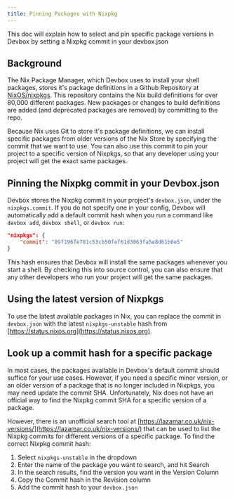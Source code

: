 ```yaml
---
title: Pinning Packages with Nixpkg
---
```


This doc will explain how to select and pin specific package versions in Devbox by setting a Nixpkg commit in your devbox.json

## Background

The Nix Package Manager, which Devbox uses to install your shell packages, stores it's package definitions in a Github Repository at [NixOS/nixpkgs](https://github.com/NixOS/nixpkgs). This repository contains the Nix build definitions for over 80,000 different packages. New packages or changes to build definitions are added (and deprecated packages are removed) by committing to the repo. 

Because Nix uses Git to store it's package definitions, we can install specific packages from older versions of the Nix Store by specifying the commit that we want to use. You can also use this commit to pin your project to a specific version of Nixpkgs, so that any developer using your project will get the exact same packages. 

## Pinning the Nixpkg commit in your Devbox.json

Devbox stores the Nixpkg commit in your project's `devbox.json`, under the `nixpkgs.commit`. If you do not specify one in your config, Devbox will automatically add a default commit hash when you run a command like `devbox add`, `devbox shell`, or `devbox run`:

```json
"nixpkgs": {
    "commit": "89f196fe781c53cb50fef61d3063fa5e8d61b6e5"
}
```
This hash ensures that Devbox will install the same packages whenever you start a shell. By checking this into source control, you can also ensure that any other developers who run your project will get the same packages.

## Using the latest version of Nixpkgs

To use the latest available packages in Nix, you can replace the commit in `devbox.json` with the latest `nixpkgs-unstable` hash from [https://status.nixos.org](https://status.nixos.org). 

## Look up a commit hash for a specific package

In most cases, the packages available in Devbox's default commit should suffice for your use cases. However, if you need a specific minor version, or an older version of a package that is no longer included in Nixpkgs, you may need update the commit SHA. Unfortunately, Nix does not have an official way to find the Nixpkg commit SHA for a specific version of a package. 

However, there is an unofficial search tool at [https://lazamar.co.uk/nix-versions/](https://lazamar.co.uk/nix-versions/) that can be used to list the Nixpkg commits for different versions of a specific package. To find the correct Nixpkg commit hash: 
1. Select `nixpkgs-unstable` in the dropdown
2. Enter the name of the package you want to search, and hit Search
3. In the search results, find the version you want in the Version Column
4. Copy the Commit hash in the Revision column
5. Add the commit hash to your `devbox.json`
